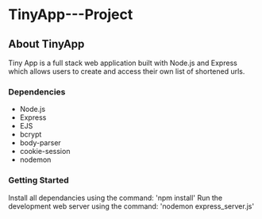 # TinyApp---Project

## About TinyApp
Tiny App is a full stack web application built with Node.js and Express which allows users to create and access their own list of shortened urls.

### Dependencies
* Node.js
* Express
* EJS
* bcrypt
* body-parser
* cookie-session
* nodemon

### Getting Started
Install all dependancies using the command: 'npm install'
Run the development web server using the command: 'nodemon express_server.js'

